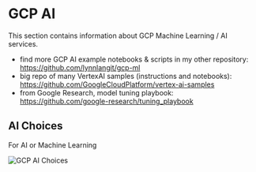 # GCP AI

This section contains information about GCP Machine Learning / AI services.  

- find more GCP AI example notebooks &  scripts in my other repository: https://github.com/lynnlangit/gcp-ml
- big repo of many VertexAI samples (instructions and notebooks): https://github.com/GoogleCloudPlatform/vertex-ai-samples
- from Google Research, model tuning playbook: https://github.com/google-research/tuning_playbook

## AI Choices

For AI or Machine Learning  

![GCP AI Choices](https://github.com/lynnlangit/gcp-essentials/blob/master/7_sample_data/images/ai-choices.png)  


